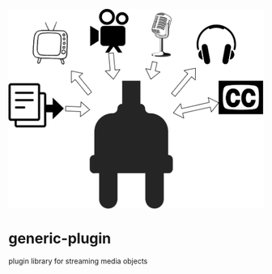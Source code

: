 ![Screenshot](docs/images/generic-plugin-logo.png)

# generic-plugin
plugin library for streaming media objects
